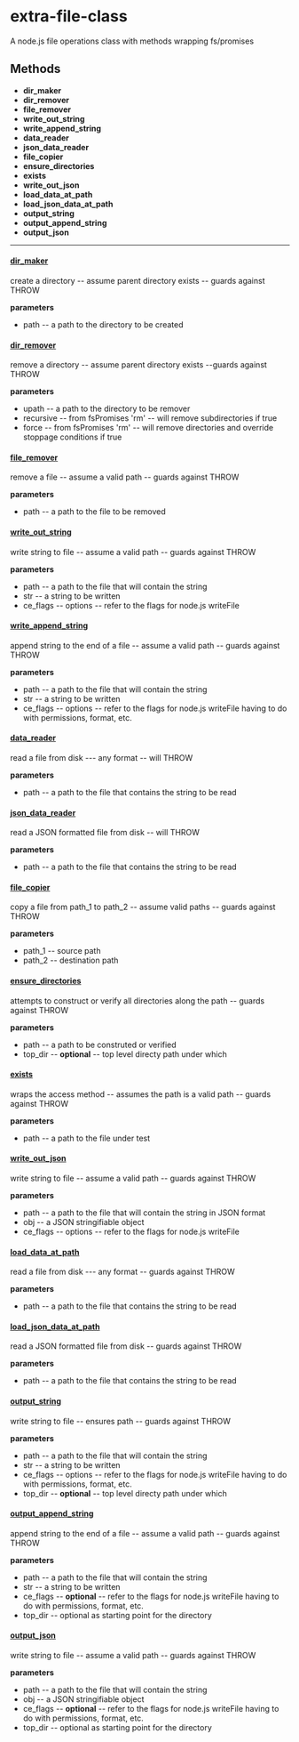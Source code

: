 # extra-file-class
 A node.js file operations class with methods wrapping fs/promises



## Methods

* **dir\_maker**
* **dir\_remover**
* **file\_remover**
* **write\_out\_string**
* **write\_append\_string**
* **data\_reader**
* **json\_data\_reader**
* **file\_copier**
* **ensure\_directories**
* **exists**
* **write\_out\_json**
* **load\_data\_at\_path**
* **load\_json\_data\_at\_path**
* **output\_string**
* **output\_append\_string**
* **output\_json**

<hr/>

#### <u>**dir\_maker**</u>


create a directory -- assume parent directory exists -- guards against THROW
		
**parameters**

* path -- a path to the directory to be created


#### <u>**dir\_remover**</u>
remove a directory -- assume parent directory exists --guards against THROW

**parameters**

* upath -- a path to the directory to be remover
* recursive -- from fsPromises 'rm' -- will remove subdirectories if true
* force     -- from fsPromises 'rm' -- will remove directories and override stoppage conditions if true

#### <u>**file\_remover**</u>

remove a file -- assume a valid path -- guards against THROW

**parameters**

* path -- a path to the file to be removed


#### <u>**write\_out\_string**</u>
write string to file -- assume a valid path
   -- guards against THROW

**parameters**

* path -- a path to the file that will contain the string
* str -- a string to be written
* ce_flags  -- options -- refer to the flags for node.js writeFile 


#### <u>**write\_append\_string**</u>
append string to the end of a file -- assume a valid path -- guards against THROW

**parameters**

* path -- a path to the file that will contain the string
* str -- a string to be written
* ce_flags  -- options -- refer to the flags for node.js writeFile having to do with permissions, format, etc.

#### <u>**data\_reader**</u>
read a file from disk --- any format  -- will THROW

**parameters**

* path -- a path to the file that contains the string to be read


#### <u>**json\_data\_reader**</u>
read a JSON formatted file from disk -- will THROW

**parameters**

* path -- a path to the file that contains the string to be read



#### <u>**file\_copier**</u>
copy a file from path_1 to path_2 -- assume valid paths -- guards against THROW

**parameters**

* path_1 -- source path
* path_2 -- destination path


#### <u>**ensure\_directories**</u>
attempts to construct or verify all directories along the path -- guards against THROW

**parameters**

* path -- a path to be construted or verified
* top_dir -- **optional** -- top level directy path under which 


#### <u>**exists**</u>
wraps the access method -- assumes the path is a valid path  -- guards against THROW

**parameters**

* path --  a path to the file under test

#### <u>**write\_out\_json**</u>
write string to file -- assume a valid path -- guards against THROW

**parameters**

* path -- a path to the file that will contain the string in JSON format
* obj -- a JSON stringifiable object
* ce_flags  -- options -- refer to the flags for node.js writeFile 


#### <u>**load\_data\_at\_path**</u>
read a file from disk --- any format -- guards against THROW

**parameters**

* path -- a path to the file that contains the string to be read



#### <u>**load\_json\_data\_at\_path**</u>
read a JSON formatted file from disk -- guards against THROW

**parameters**

* path -- a path to the file that contains the string to be read
          

#### <u>**output\_string**</u>
write string to file -- ensures path -- guards against THROW

**parameters**

* path -- a path to the file that will contain the string
* str -- a string to be written
* ce_flags  -- options -- refer to the flags for node.js writeFile having to do with permissions, format, etc.
* top_dir -- **optional** -- top level directy path under which 


#### <u>**output\_append\_string**</u>
append string to the end of a file -- assume a valid path -- guards against THROW

**parameters**

* path -- a path to the file that will contain the string
* str -- a string to be written
* ce_flags  -- **optional** -- refer to the flags for node.js writeFile having to do with permissions, format, etc.
* top_dir -- optional as starting point for the directory

#### <u>**output\_json**</u>
write string to file -- assume a valid path -- guards against THROW

**parameters**

* path -- a path to the file that will contain the string
* obj -- a JSON stringifiable object
* ce_flags  -- **optional** -- refer to the flags for node.js writeFile having to do with permissions, format, etc.
* top_dir -- optional as starting point for the directory
